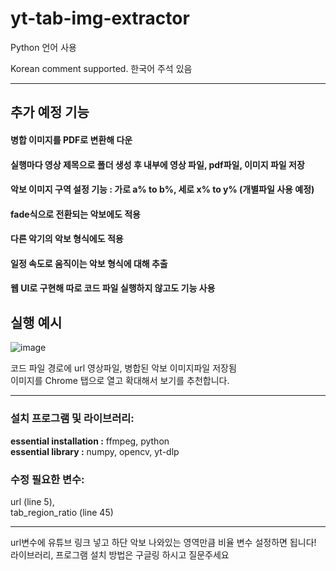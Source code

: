 # yt-tab-img-extractor

Python 언어 사용

Korean comment supported. 한국어 주석 있음

***
## 추가 예정 기능

#### 병합 이미지를 PDF로 변환해 다운

#### 실행마다 영상 제목으로 폴더 생성 후 내부에 영상 파일, pdf파일, 이미지 파일 저장

#### 악보 이미지 구역 설정 기능 : 가로 a% to b%, 세로 x% to y% (개별파일 사용 예정) 

#### fade식으로 전환되는 악보에도 적용

#### 다른 악기의 악보 형식에도 적용

#### 일정 속도로 움직이는 악보 형식에 대해 추출  

#### 웹 UI로 구현해 따로 코드 파일 실행하지 않고도 기능 사용

## 실행 예시
![image](https://github.com/user-attachments/assets/d6486f95-bea8-43b0-b5e8-197a489b7fac)

코드 파일 경로에 url 영상파일, 병합된 악보 이미지파일 저장됨  
이미지를 Chrome 탭으로 열고 확대해서 보기를 추천합니다.
***
### 설치 프로그램 및 라이브러리:  

**essential installation :**
ffmpeg,
python  
**essential library :**
numpy,
opencv,
yt-dlp

### 수정 필요한 변수:  
url (line 5),  
tab_region_ratio (line 45)

***

url변수에 유튜브 링크 넣고 하단 악보 나와있는 영역만큼 비율 변수 설정하면 됩니다!  
라이브러리, 프로그램 설치 방법은 구글링 하시고 질문주세요
